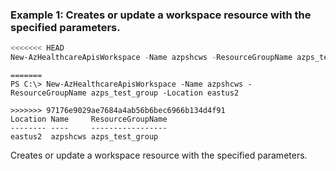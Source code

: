 ### Example 1: Creates or update a workspace resource with the specified parameters.
```powershell
<<<<<<< HEAD
New-AzHealthcareApisWorkspace -Name azpshcws -ResourceGroupName azps_test_group -Location eastus2
```

```output
=======
PS C:\> New-AzHealthcareApisWorkspace -Name azpshcws -ResourceGroupName azps_test_group -Location eastus2

>>>>>>> 97176e9029ae7684a4ab56b6bec6966b134d4f91
Location Name     ResourceGroupName
-------- ----     -----------------
eastus2  azpshcws azps_test_group
```

Creates or update a workspace resource with the specified parameters.